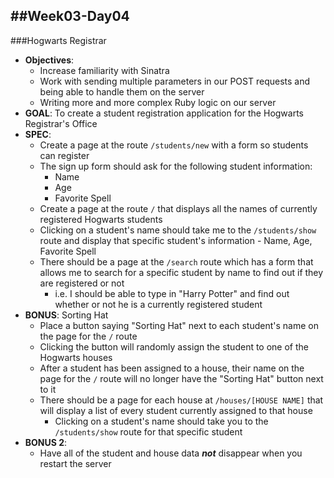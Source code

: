 ##Week03-Day04
---
###Hogwarts Registrar
- **Objectives**:
  - Increase familiarity with Sinatra
  - Work with sending multiple parameters in our POST requests and being able to handle them on the server
  - Writing more and more complex Ruby logic on our server
- **GOAL**: To create a student registration application for the Hogwarts Registrar's Office
- **SPEC**:
  - Create a page at the route `/students/new` with a form so students can register
  - The sign up form should ask for the following student information:
    - Name
    - Age
    - Favorite Spell
  - Create a page at the route `/` that displays all the names of currently registered Hogwarts students
  - Clicking on a student's name should take me to the `/students/show` route and display that specific student's information - Name, Age, Favorite Spell
  - There should be a page at the `/search` route which has a form that allows me to search for a specific student by name to find out if they are registered or not
    - i.e. I should be able to type in "Harry Potter" and find out whether or not he is a currently registered student
- **BONUS**: Sorting Hat
  - Place a button saying "Sorting Hat" next to each student's name on the page for the `/` route
  - Clicking the button will randomly assign the student to one of the Hogwarts houses
  - After a student has been assigned to a house, their name on the page for the `/` route will no longer have the "Sorting Hat" button next to it
  - There should be a page for each house at `/houses/[HOUSE NAME]` that will display a list of every student currently assigned to that house
    - Clicking on a student's name should take you to the `/students/show` route for that specific student
- **BONUS 2**:
  - Have all of the student and house data ***not*** disappear when you restart the server

